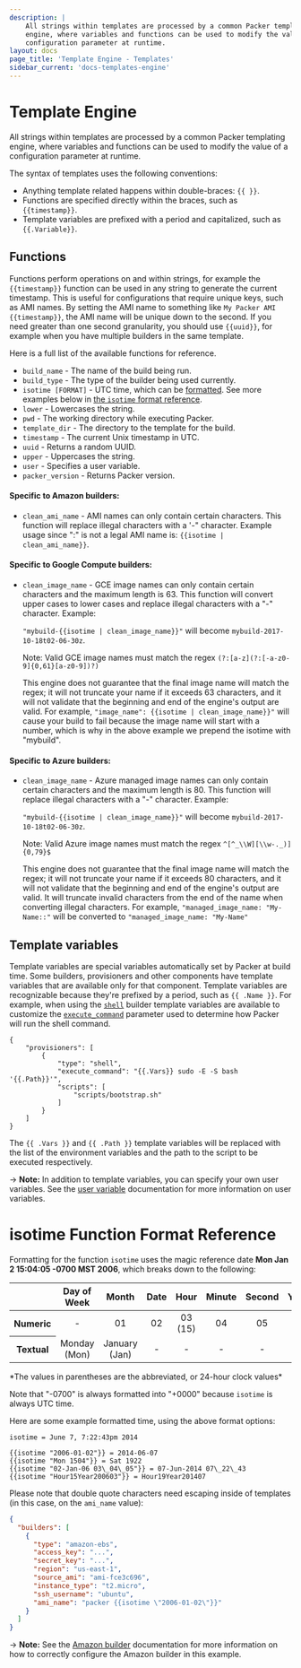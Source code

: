 ```yaml
---
description: |
    All strings within templates are processed by a common Packer templating
    engine, where variables and functions can be used to modify the value of a
    configuration parameter at runtime.
layout: docs
page_title: 'Template Engine - Templates'
sidebar_current: 'docs-templates-engine'
---
```


# Template Engine

All strings within templates are processed by a common Packer templating engine,
where variables and functions can be used to modify the value of a
configuration parameter at runtime.

The syntax of templates uses the following conventions:

-   Anything template related happens within double-braces: `{{ }}`.
-   Functions are specified directly within the braces, such as `{{timestamp}}`.
-   Template variables are prefixed with a period and capitalized, such as
    `{{.Variable}}`.

## Functions

Functions perform operations on and within strings, for example the `{{timestamp}}` function can be used in any string to generate
the current timestamp. This is useful for configurations that require unique
keys, such as AMI names. By setting the AMI name to something like `My Packer AMI {{timestamp}}`, the AMI name will be unique down to the second. If you
need greater than one second granularity, you should use `{{uuid}}`, for
example when you have multiple builders in the same template.

Here is a full list of the available functions for reference.

-   `build_name` - The name of the build being run.
-   `build_type` - The type of the builder being used currently.
-   `isotime [FORMAT]` - UTC time, which can be
    [formatted](https://golang.org/pkg/time/#example_Time_Format). See more
    examples below in [the `isotime` format reference](/docs/templates/engine.html#isotime-function-format-reference).
-   `lower` - Lowercases the string.
-   `pwd` - The working directory while executing Packer.
-   `template_dir` - The directory to the template for the build.
-   `timestamp` - The current Unix timestamp in UTC.
-   `uuid` - Returns a random UUID.
-   `upper` - Uppercases the string.
-   `user` - Specifies a user variable.
-   `packer_version` - Returns Packer version.

#### Specific to Amazon builders:

-   `clean_ami_name` - AMI names can only contain certain characters. This
    function will replace illegal characters with a '-" character. Example usage
    since ":" is not a legal AMI name is: `{{isotime | clean_ami_name}}`.

#### Specific to Google Compute builders:

-   `clean_image_name` - GCE image names can only contain certain characters and
    the maximum length is 63. This function will convert upper cases to lower cases
    and replace illegal characters with a "-" character.
    Example:

    `"mybuild-{{isotime | clean_image_name}}"`
    will become
    `mybuild-2017-10-18t02-06-30z`.

    Note: Valid GCE image names must match the regex
    `(?:[a-z](?:[-a-z0-9]{0,61}[a-z0-9])?)`

    This engine does not guarantee that the final image name will match the
    regex; it will not truncate your name if it exceeds 63 characters, and it
    will not validate that the beginning and end of the engine's output are
    valid. For example,
    `"image_name": {{isotime | clean_image_name}}"` will cause your build to
    fail because the image name will start with a number, which is why in the
    above example we prepend the isotime with "mybuild".

#### Specific to Azure builders:

-   `clean_image_name` - Azure managed image names can only contain
    certain characters and the maximum length is 80. This function
    will replace illegal characters with a "-" character.  Example:

    `"mybuild-{{isotime | clean_image_name}}"` will become
    `mybuild-2017-10-18t02-06-30z`.

    Note: Valid Azure image names must match the regex
    `^[^_\\W][\\w-._)]{0,79}$`

    This engine does not guarantee that the final image name will
    match the regex; it will not truncate your name if it exceeds 80
    characters, and it will not validate that the beginning and end of
    the engine's output are valid.  It will truncate invalid
    characters from the end of the name when converting illegal
    characters.  For example, `"managed_image_name: "My-Name::"` will
    be converted to `"managed_image_name: "My-Name"`

## Template variables

Template variables are special variables automatically set by Packer at build time. Some builders, provisioners and other components have template variables that are available only for that component. Template variables are recognizable because they're prefixed by a period, such as `{{ .Name }}`. For example, when using the [`shell`](/docs/builders/vmware-iso.html) builder template variables are available to customize the [`execute_command`](/docs/provisioners/shell.html#execute_command) parameter used to determine how Packer will run the shell command.

``` liquid
{
    "provisioners": [
        {
            "type": "shell",
            "execute_command": "{{.Vars}} sudo -E -S bash '{{.Path}}'",
            "scripts": [
                "scripts/bootstrap.sh"
            ]
        }
    ]
}
```

The `{{ .Vars }}` and `{{ .Path }}` template variables will be replaced with the list of the environment variables and the path to the script to be executed respectively.

-&gt; **Note:** In addition to template variables, you can specify your own user variables. See the [user variable](/docs/templates/user-variables.html) documentation for more information on user variables.

# isotime Function Format Reference

Formatting for the function `isotime` uses the magic reference date **Mon Jan 2
15:04:05 -0700 MST 2006**, which breaks down to the following:

<table class="table table-bordered table-condensed">
  <thead>
    <tr>
      <th>
      </th>
      <th align="center">
        Day of Week
      </th>
      <th align="center">
        Month
      </th>
      <th align="center">
        Date
      </th>
      <th align="center">
        Hour
      </th>
      <th align="center">
        Minute
      </th>
      <th align="center">
        Second
      </th>
      <th align="center">
        Year
      </th>
      <th align="center">
        Timezone
      </th>
    </tr>
  </thead>
  <tr>
    <th>
      Numeric
    </th>
    <td align="center">
      -
    </td>
    <td align="center">
      01
    </td>
    <td align="center">
      02
    </td>
    <td align="center">
      03 (15)
    </td>
    <td align="center">
      04
    </td>
    <td align="center">
      05
    </td>
    <td align="center">
      06
    </td>
    <td align="center">
      -0700
    </td>
  </tr>
  <tr>
    <th>
      Textual
    </th>
    <td align="center">
      Monday (Mon)
    </td>
    <td align="center">
      January (Jan)
    </td>
    <td align="center">
      -
    </td>
    <td align="center">
      -
    </td>
    <td align="center">
      -
    </td>
    <td align="center">
      -
    </td>
    <td align="center">
      -
    </td>
    <td align="center">
      MST
    </td>
  </tr>
</table>
*The values in parentheses are the abbreviated, or 24-hour clock values*

Note that "-0700" is always formatted into "+0000" because `isotime` is always UTC time.

Here are some example formatted time, using the above format options:

``` liquid
isotime = June 7, 7:22:43pm 2014

{{isotime "2006-01-02"}} = 2014-06-07
{{isotime "Mon 1504"}} = Sat 1922
{{isotime "02-Jan-06 03\_04\_05"}} = 07-Jun-2014 07\_22\_43
{{isotime "Hour15Year200603"}} = Hour19Year201407
```

Please note that double quote characters need escaping inside of templates (in this case, on the `ami_name` value):

``` json
{
  "builders": [
    {
      "type": "amazon-ebs",
      "access_key": "...",
      "secret_key": "...",
      "region": "us-east-1",
      "source_ami": "ami-fce3c696",
      "instance_type": "t2.micro",
      "ssh_username": "ubuntu",
      "ami_name": "packer {{isotime \"2006-01-02\"}}"
    }
  ]
}
```

-&gt; **Note:** See the [Amazon builder](/docs/builders/amazon.html) documentation for more information on how to correctly configure the Amazon builder in this example.
